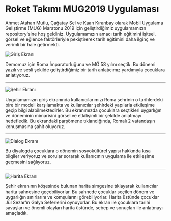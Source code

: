 # Roket Takımı MUG2019 Uygulaması

Ahmet Atahan Mutlu, Çağatay Sel ve Kaan Kıranbay olarak Mobil Uygulama Geliştirme (MUG) Maratonu 2019 için geliştirdiğimiz uygulamamızın repository'sine hoş geldiniz. Uygulamamızın amacı tarih eğitimini işitsel, görsel ve eğlence faktörleriyle pekiştirerek tarih eğitimini daha ilginç ve verimli bir hale getirmekti.

![Giriş Ekranı](Visuals/main_screen.png)   

Demomuz için Roma İmparatorluğunu ve MÖ 58 yılını seçtik. Bu dönemi yazılı ve sesli şekilde geliştirdiğimiz bir tarih anlatıcımız yardımıyla çocuklara anlatıyoruz. 
  
  
---

![Şehir Ekranı](Visuals/city_screen.png)   

Uygulamamızın giriş ekranında kullanıcılarımızı Roma şehrinin o tarihlerdeki bire bir modeli karşılamakta ve kullanıcılar şehirdeki yapılarla etkileşime geçip bilgi alabilmektedirler. Bu ekranımızda çocuklara seçtikleri uygarlığın ve döneminin mimarisini görsel ve etkilişimli bir şekilde anlatmayı hedefledik. Bu ekrandaki parşömene tıklandığında, Romalı 2 vatandaşın konuşmasına şahit oluyoruz.

  
---

![Dialog Ekranı](Visuals/dialog_screen.png)   

Bu diyalogda çocuklara o dönemin sosyokültürel yapısı hakkında kısa bilgiler veriyoruz ve sorular sorarak kullanıcının uygulama ile etkileşime geçmesini sağlıyoruz.    

  
---

![Harita Ekranı](Visuals/map_screen.png) 

Şehir ekranının köşesinde bulunan harita simgesine tıklayarak kullanıcılar harita sahnesine geçebiliyorlar. Bu sahnede çocuklar seçilen dönem ve uygarlığın sınırlarını ve komşularını görebiliyorlar. Harita üstünde çocuklar Jül Sezar'ın Galya Seferlerini oynuyorlar. Bu ekran ile çocuklara tarihi savaşları ve önemli olayları  harita üstünde, sebep ve sonuçları ile anlatmayı amaçladık.


